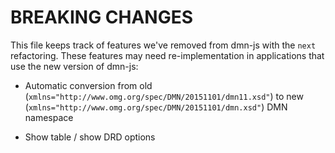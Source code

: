 # BREAKING CHANGES

This file keeps track of features we've removed from dmn-js with the `next` refactoring. These features may need re-implementation in applications that use the new version of dmn-js:

* Automatic conversion from old (`xmlns="http://www.omg.org/spec/DMN/20151101/dmn11.xsd"`) to new (`xmlns="http://www.omg.org/spec/DMN/20151101/dmn.xsd"`) DMN namespace

* Show table / show DRD options